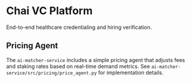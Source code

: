 # Chai VC Platform

End-to-end healthcare credentialing and hiring verification.

## Pricing Agent

The `ai-matcher-service` includes a simple pricing agent that adjusts fees and staking
rates based on real-time demand metrics. See `ai-matcher-service/src/pricing/price_agent.py`
for implementation details.
